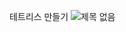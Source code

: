 테트리스 만들기
![제목 없음](https://user-images.githubusercontent.com/60818059/103639455-ba564400-4f91-11eb-87a2-70f764aa4862.png)


